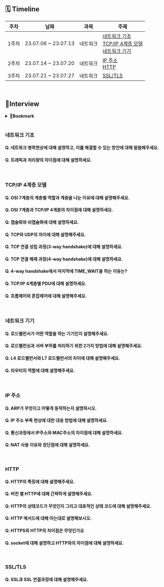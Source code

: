 ## 🗓 Timeline
| 주차 | 날짜 | 과목 | 주제 |
|--|--|--|--|
| 1주차 | 23.07.06 ~ 23.07.13 | 네트워크 | [네트워크 기초](./1.%20네트워크의%20기초)<br>[TCP/IP 4계층 모델](./2.%20TCP_IP%204계층%20모델)<br>[네트워크 기기](./3.%20네트워크%20기기)|
| 2주차 | 23.07.14 ~ 23.07.20 | 네트워크 | [IP 주소](./4.%20IP%20주소)<br>[HTTP](./5.%20HTTP)|
| 3주차 | 23.07.21 ~ 23.07.27 | 네트워크 | [SSL/TLS](./5.%20HTTP)|
<br>
    
## 📝Interview


<details>
<summary><b>📌Bookmark</b></summary>
<div markdown="1">

- [네트워크 기초](#네트워크-기초)
- [TCP/IP 4계층 모델](#tcpip-4계층-모델)
- [네트워크 기기](#네트워크-기기)
- [IP 주소](#ip-주소)
- [HTTP](#http)
- [SSL/TLS](#ssltls)

</div>
</details>


<br>

### 네트워크 기초

#### Q. 네트워크 병목현상에 대해 설명하고, 이를 해결할 수 있는 방안에 대해 말씀해주세요.

#### Q. 트래픽과 처리량의 차이점에 대해 설명하세요.

<br>

### TCP/IP 4계층 모델

#### Q. OSI 7계층의 계층별 역할과 계층을 나눈 이유에 대해 설명해주세요.

#### Q. OSI 7계층과 TCP/IP 4계층의 차이점에 대해 설명하세요.

#### Q. 캡슐화와 비캡슐화에 대해 설명하세요.

#### Q. TCP와 UDP의 차이에 대해 설명해주세요.

#### Q. TCP 연결 성립 과정(3-way handshake)에 대해 설명하세요.

#### Q. TCP 연결 해제 과정(4-way handshake)에 대해 설명하세요.

#### Q. 4-way handshake에서 마지막에 TIME_WAIT을 하는 이유는?

#### Q. TCP/IP 4계층별 PDU에 대해 설명하세요.

#### Q. 흐름제어와 혼잡제어에 대해 설명해주세요.

<br>

### 네트워크 기기

#### Q. 로드밸런서가 어떤 역할을 하는 기기인지 설명해주세요.

#### Q. 로드밸런싱과 서버 부하를 처리하기 위한 2가지 방법에 대해 설명해주세요.

#### Q. L4 로드밸런서와 L7 로드밸런서의 차이에 대해 설명해주세요.

#### Q. 라우터의 역할에 대해 설명해주세요.

<br>

### IP 주소

#### Q. ARP가 무엇이고 어떻게 동작하는지 설명하시오.

#### Q. IP 주소 부족 현상에 대한 대응 방법에 대해 설명하세요.

#### Q. 통신과정에서 IP주소와 MAC주소의 차이점에 대해 설명하세요.

#### Q. NAT 사용 이유와 장단점에 대해 설명하세요.

<br>

### HTTP

#### Q. HTTP의 특징에 대해 설명해주세요.

#### Q. 버전 별 HTTP에 대해 간략하게 설명해주세요.

#### Q. HTTP의 상태코드가 무엇인지 그리고 대표적인 상태 코드에 대해 설명해주세요.

#### Q. HTTP 메서드에 대해 아는대로 설명해보시오.

#### Q. HTTPS와 HTTP의 차이점은 무엇인가요

#### Q. socket에 대해 설명하고 HTTP와의 차이점에 대해 설명하세요.

<br>

### SSL/TLS

#### Q. SSL과 SSL 연결과정에 대해 설명해주세요.













